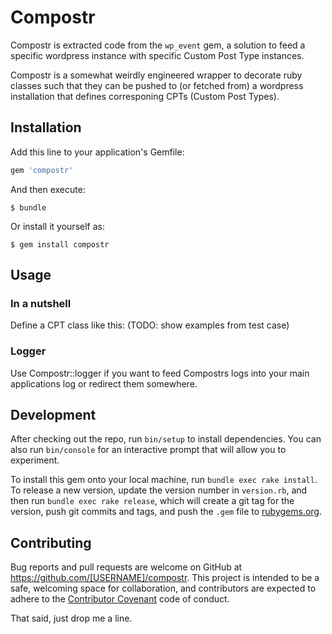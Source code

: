 # Compostr

Compostr is extracted code from the `wp_event` gem, a solution to feed a specific wordpress instance with specific Custom Post Type instances.

Compostr is a somewhat weirdly engineered wrapper to decorate ruby classes such that they can be pushed to (or fetched from) a wordpress installation that defines corresponing CPTs (Custom Post Types).

## Installation

Add this line to your application's Gemfile:

```ruby
gem 'compostr'
```

And then execute:

    $ bundle

Or install it yourself as:

    $ gem install compostr

## Usage

### In a nutshell

Define a CPT class like this: (TODO: show examples from test case)

### Logger

Use Compostr::logger if you want to feed Compostrs logs into your main applications log or redirect them somewhere.

## Development

After checking out the repo, run `bin/setup` to install dependencies. You can also run `bin/console` for an interactive prompt that will allow you to experiment.

To install this gem onto your local machine, run `bundle exec rake install`. To release a new version, update the version number in `version.rb`, and then run `bundle exec rake release`, which will create a git tag for the version, push git commits and tags, and push the `.gem` file to [rubygems.org](https://rubygems.org).

## Contributing

Bug reports and pull requests are welcome on GitHub at https://github.com/[USERNAME]/compostr. This project is intended to be a safe, welcoming space for collaboration, and contributors are expected to adhere to the [Contributor Covenant](http://contributor-covenant.org) code of conduct.

That said, just drop me a line.
